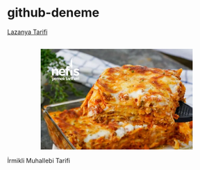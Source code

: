 # github-deneme
[Lazanya Tarifi](./LazanyaTarifi.md)

</br>
<div align="center">
<img src="./image/lazanya-tarifi-videolu-anlatimi.webp"width="350"/>  
</div>

İrmikli Muhallebi Tarifi 
